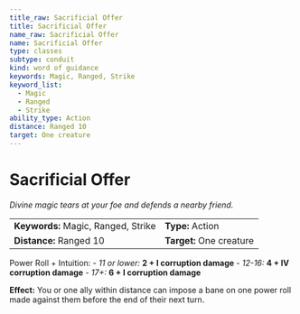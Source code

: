 ```yaml
---
title_raw: Sacrificial Offer
title: Sacrificial Offer
name_raw: Sacrificial Offer
name: Sacrificial Offer
type: classes
subtype: conduit
kind: word of guidance
keywords: Magic, Ranged, Strike
keyword_list:
  - Magic
  - Ranged
  - Strike
ability_type: Action
distance: Ranged 10
target: One creature
---
```


# Sacrificial Offer

*Divine magic tears at your foe and defends a nearby friend.*

|                                     |                          |
| :---------------------------------- | :----------------------- |
| **Keywords:** Magic, Ranged, Strike | **Type:** Action         |
| **Distance:** Ranged 10             | **Target:** One creature |

Power Roll + Intuition: - *11 or lower:* **2 + I corruption damage** - *12-16:* **4 + IV corruption damage** - *17+:* **6 + I corruption damage**

**Effect:** You or one ally within distance can impose a bane on one power roll made against them before the end of their next turn.
